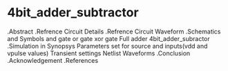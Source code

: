 # 4bit_adder_subtractor
.Abstract
.Refrence Circuit Details
.Refrence Circuit Waveform
.Schematics and Symbols 
   and gate
   or gate
   xor gate
   Full adder
   4bit_adder_subractor
.Simulation in Synopsys
    Parameters set for source and inputs(vdd and vpulse values)
    Transient settings
    Netlist
    Waveforms
.Conclusion
.Acknowledgement
.References
